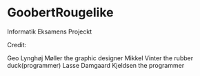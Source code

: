 # GoobertRougelike
 Informatik Eksamens Projeckt

Credit:

Geo Lynghøj Møller the graphic designer
Mikkel Vinter the rubber duck(programmer)
Lasse Damgaard Kjeldsen the programmer
